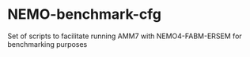 # NEMO-benchmark-cfg
Set of scripts to facilitate running AMM7 with NEMO4-FABM-ERSEM for benchmarking purposes
